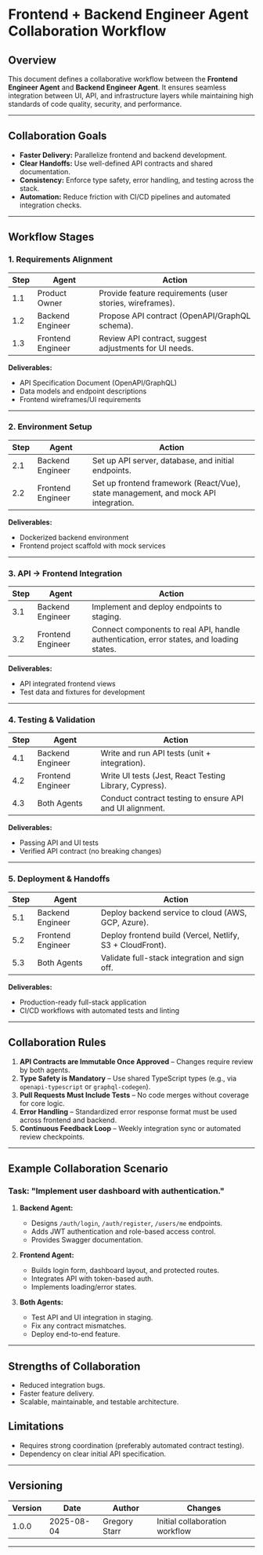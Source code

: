 # Frontend + Backend Engineer Agent Collaboration Workflow

## Overview
This document defines a collaborative workflow between the **Frontend Engineer Agent** and **Backend Engineer Agent**. It ensures seamless integration between UI, API, and infrastructure layers while maintaining high standards of code quality, security, and performance.

---

## Collaboration Goals
- **Faster Delivery:** Parallelize frontend and backend development.
- **Clear Handoffs:** Use well-defined API contracts and shared documentation.
- **Consistency:** Enforce type safety, error handling, and testing across the stack.
- **Automation:** Reduce friction with CI/CD pipelines and automated integration checks.

---

## Workflow Stages

### 1. Requirements Alignment
| Step | Agent             | Action |
|------|------------------|--------|
| 1.1  | Product Owner     | Provide feature requirements (user stories, wireframes). |
| 1.2  | Backend Engineer  | Propose API contract (OpenAPI/GraphQL schema). |
| 1.3  | Frontend Engineer | Review API contract, suggest adjustments for UI needs. |

**Deliverables:**  
- API Specification Document (OpenAPI/GraphQL)  
- Data models and endpoint descriptions  
- Frontend wireframes/UI requirements  

---

### 2. Environment Setup
| Step | Agent             | Action |
|------|------------------|--------|
| 2.1  | Backend Engineer  | Set up API server, database, and initial endpoints. |
| 2.2  | Frontend Engineer | Set up frontend framework (React/Vue), state management, and mock API integration. |

**Deliverables:**  
- Dockerized backend environment  
- Frontend project scaffold with mock services  

---

### 3. API → Frontend Integration
| Step | Agent             | Action |
|------|------------------|--------|
| 3.1  | Backend Engineer  | Implement and deploy endpoints to staging. |
| 3.2  | Frontend Engineer | Connect components to real API, handle authentication, error states, and loading states. |

**Deliverables:**  
- API integrated frontend views  
- Test data and fixtures for development  

---

### 4. Testing & Validation
| Step | Agent             | Action |
|------|------------------|--------|
| 4.1  | Backend Engineer  | Write and run API tests (unit + integration). |
| 4.2  | Frontend Engineer | Write UI tests (Jest, React Testing Library, Cypress). |
| 4.3  | Both Agents       | Conduct contract testing to ensure API and UI alignment. |

**Deliverables:**  
- Passing API and UI tests  
- Verified API contract (no breaking changes)  

---

### 5. Deployment & Handoffs
| Step | Agent             | Action |
|------|------------------|--------|
| 5.1  | Backend Engineer  | Deploy backend service to cloud (AWS, GCP, Azure). |
| 5.2  | Frontend Engineer | Deploy frontend build (Vercel, Netlify, S3 + CloudFront). |
| 5.3  | Both Agents       | Validate full-stack integration and sign off. |

**Deliverables:**  
- Production-ready full-stack application  
- CI/CD workflows with automated tests and linting  

---

## Collaboration Rules
1. **API Contracts are Immutable Once Approved** – Changes require review by both agents.
2. **Type Safety is Mandatory** – Use shared TypeScript types (e.g., via `openapi-typescript` or `graphql-codegen`).
3. **Pull Requests Must Include Tests** – No code merges without coverage for core logic.
4. **Error Handling** – Standardized error response format must be used across frontend and backend.
5. **Continuous Feedback Loop** – Weekly integration sync or automated review checkpoints.

---

## Example Collaboration Scenario
### Task: "Implement user dashboard with authentication."
1. **Backend Agent:**
   - Designs `/auth/login`, `/auth/register`, `/users/me` endpoints.
   - Adds JWT authentication and role-based access control.
   - Provides Swagger documentation.

2. **Frontend Agent:**
   - Builds login form, dashboard layout, and protected routes.
   - Integrates API with token-based auth.
   - Implements loading/error states.

3. **Both Agents:**
   - Test API and UI integration in staging.
   - Fix any contract mismatches.
   - Deploy end-to-end feature.

---

## Strengths of Collaboration
- Reduced integration bugs.
- Faster feature delivery.
- Scalable, maintainable, and testable architecture.

## Limitations
- Requires strong coordination (preferably automated contract testing).
- Dependency on clear initial API specification.

---

## Versioning
| Version | Date       | Author         | Changes                          |
|---------|-----------|----------------|----------------------------------|
| 1.0.0   | 2025-08-04 | Gregory Starr  | Initial collaboration workflow   |

---
